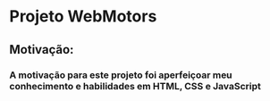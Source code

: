 # Projeto WebMotors
## Motivação: 
### A motivação para este projeto foi aperfeiçoar meu conhecimento e habilidades em HTML, CSS e JavaScript

